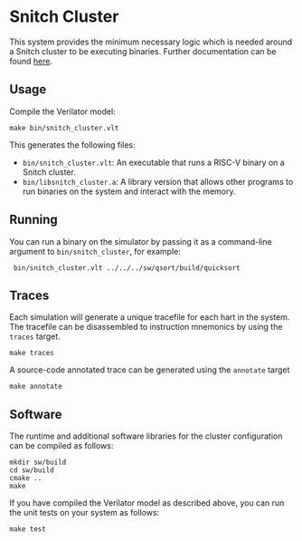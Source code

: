 # Snitch Cluster

This system provides the minimum necessary logic which is needed around a Snitch
cluster to be executing binaries. Further documentation can be found
[here](https://pulp-platform.github.io/snitch/ug/snitch_cluster/).

## Usage

Compile the Verilator model:

    make bin/snitch_cluster.vlt

This generates the following files:

- `bin/snitch_cluster.vlt`: An executable that runs a RISC-V binary on a Snitch
  cluster.
- `bin/libsnitch_cluster.a`: A library version that allows other programs to run
  binaries on the system and interact with the memory.

## Running

You can run a binary on the simulator by passing it as a command-line argument
to `bin/snitch_cluster`, for example:

     bin/snitch_cluster.vlt ../../../sw/qsort/build/quicksort



## Traces

Each simulation will generate a unique tracefile for each hart in the system.
The tracefile can be disassembled to instruction mnemonics by using the `traces`
target.

    make traces

A source-code annotated trace can be generated using the `annotate` target

    make annotate

## Software

The runtime and additional software libraries for the cluster configuration can be compiled as follows:

    mkdir sw/build
    cd sw/build
    cmake ..
    make

If you have compiled the Verilator model as described above, you can run the unit tests on your system as follows:

    make test
